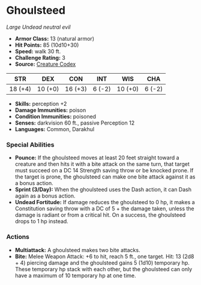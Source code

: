 # Ghoulsteed

*Large* *Undead* *neutral evil*

- **Armor Class:** 13 (natural armor)
- **Hit Points:** 85 (10d10+30)
- **Speed:** walk 30 ft.
- **Challenge Rating:** 3
- **Source:** [Creature Codex](https://koboldpress.com/kpstore/product/creature-codex-for-5th-edition-dnd/)

| STR | DEX | CON | INT | WIS | CHA |
| --- | --- | --- | --- | --- | --- |
| 18 (+4) | 10 (+0) | 16 (+3) | 6 (-2) | 10 (+0) | 6 (-2) |

- **Skills:** perception +2
- **Damage Immunities:** poison
- **Condition Immunities:** poisoned
- **Senses:** darkvision 60 ft., passive Perception 12
- **Languages:** Common, Darakhul
### Special Abilities
- **Pounce:** If the ghoulsteed moves at least 20 feet straight toward a creature and then hits it with a bite attack on the same turn, that target must succeed on a DC 14 Strength saving throw or be knocked prone. If the target is prone, the ghoulsteed can make one bite attack against it as a bonus action.
- **Sprint (3/Day):** When the ghoulsteed uses the Dash action, it can Dash again as a bonus action.
- **Undead Fortitude:** If damage reduces the ghoulsteed to 0 hp, it makes a Constitution saving throw with a DC of 5 + the damage taken, unless the damage is radiant or from a critical hit. On a success, the ghoulsteed drops to 1 hp instead.
### Actions
- **Multiattack:** A ghoulsteed makes two bite attacks.
- **Bite:** Melee Weapon Attack: +6 to hit, reach 5 ft., one target. Hit: 13 (2d8 + 4) piercing damage and the ghoulsteed gains 5 (1d10) temporary hp. These temporary hp stack with each other, but the ghoulsteed can only have a maximum of 10 temporary hp at one time.
